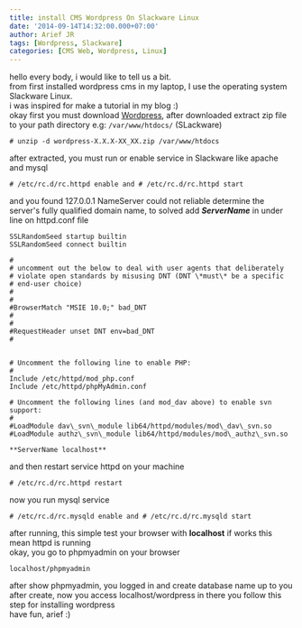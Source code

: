 ```yaml
---
title: install CMS Wordpress On Slackware Linux
date: '2014-09-14T14:32:00.000+07:00'
author: Arief JR
tags: [Wordpress, Slackware]
categories: [CMS Web, Wordpress, Linux]
---
```


hello every body, i would like to tell us a bit.  
from first installed wordpress cms in my laptop, I use the operating system Slackware Linux.  
i was inspired for make a tutorial in my blog :)  
okay first you must download [Wordpress](http://wordpress.org), after downloaded extract zip file to your path directory e.g: `/var/www/htdocs/` (SLackware)  

```
# unzip -d wordpress-X.X.X-XX_XX.zip /var/www/htdocs  
```

after extracted, you must run or enable service in Slackware like apache and mysql  

```
# /etc/rc.d/rc.httpd enable and # /etc/rc.d/rc.httpd start  
```

and you found 127.0.0.1 NameServer could not reliable determine the server's fully qualified domain name, to solved add **_ServerName_** in under line on httpd.conf file  

```
SSLRandomSeed startup builtin  
SSLRandomSeed connect builtin  
  
#  
# uncomment out the below to deal with user agents that deliberately  
# violate open standards by misusing DNT (DNT \*must\* be a specific  
# end-user choice)  
#  
#  
#BrowserMatch "MSIE 10.0;" bad_DNT  
#  
#  
#RequestHeader unset DNT env=bad_DNT  
#  
  
  
# Uncomment the following line to enable PHP:  
#  
Include /etc/httpd/mod_php.conf  
Include /etc/httpd/phpMyAdmin.conf  
  
# Uncomment the following lines (and mod_dav above) to enable svn support:  
#  
#LoadModule dav\_svn\_module lib64/httpd/modules/mod\_dav\_svn.so  
#LoadModule authz\_svn\_module lib64/httpd/modules/mod\_authz\_svn.so  
  
**ServerName localhost**  
```

and then restart service httpd on your machine

```
# /etc/rc.d/rc.httpd restart  
```

now you run mysql service  

```
# /etc/rc.d/rc.mysqld enable and # /etc/rc.d/rc.mysqld start  
```

after running, this simple test your browser with **localhost** if works this mean httpd is running  
okay, you go to phpmyadmin on your browser  

```
localhost/phpmyadmin  
```

after show phpmyadmin, you logged in and create database name up to you  
after create, now you access localhost/wordpress in there you follow this step for installing wordpress  
have fun, arief :)